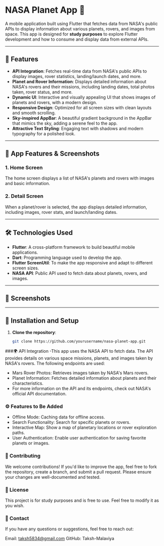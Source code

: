 # NASA Planet App 🌌

A mobile application built using Flutter that fetches data from NASA's public APIs to display information about various planets, rovers, and images from space. This app is designed for **study purposes** to explore Flutter development and how to consume and display data from external APIs.

---

## 🚀 Features

- **API Integration**: Fetches real-time data from NASA's public APIs to display images, rover statistics, landing/launch dates, and more.
- **Planet and Rover Information**: Displays detailed information about NASA's rovers and their missions, including landing dates, total photos taken, rover status, and more.
- **Dynamic UI**: Interactive and visually appealing UI that shows images of planets and rovers, with a modern design.
- **Responsive Design**: Optimized for all screen sizes with clean layouts and smooth scrolling.
- **Sky-inspired AppBar**: A beautiful gradient background in the AppBar that mimics the sky, adding a serene feel to the app.
- **Attractive Text Styling**: Engaging text with shadows and modern typography for a polished look.

---

## 🌟 App Features & Screenshots

### 1. **Home Screen**
The home screen displays a list of NASA's planets and rovers with images and basic information.

### 2. **Detail Screen**
When a planet/rover is selected, the app displays detailed information, including images, rover stats, and launch/landing dates.

---

## 🛠️ Technologies Used

- **Flutter**: A cross-platform framework to build beautiful mobile applications.
- **Dart**: Programming language used to develop the app.
- **Flutter ScreenUtil**: To make the app responsive and adapt to different screen sizes.
- **NASA API**: Public API used to fetch data about planets, rovers, and images.
  
---

## 📱 Screenshots


---

## 🔧 Installation and Setup

1. **Clone the repository**:
   ```bash
   git clone https://github.com/yourusername/nasa-planet-app.git


###🌍 API Integration
-This app uses the NASA API to fetch data. The API provides details on various space missions, planets, and images taken by NASA's rovers. The following endpoints are used:

- Mars Rover Photos: Retrieves images taken by NASA's Mars rovers.
- Planet Information: Fetches detailed information about planets and their characteristics.
- For more information on the API and its endpoints, check out NASA's official API documentation.

### ⚙️ Features to Be Added
- Offline Mode: Caching data for offline access.
- Search Functionality: Search for specific planets or rovers.
- Interactive Map: Show a map of planetary locations or rover exploration paths.
- User Authentication: Enable user authentication for saving favorite planets or images.
### 🤝 Contributing
We welcome contributions! If you'd like to improve the app, feel free to fork the repository, create a branch, and submit a pull request. Please ensure your changes are well-documented and tested.

### 📝 License
This project is for study purposes and is free to use. Feel free to modify it as you wish.

### 💬 Contact
If you have any questions or suggestions, feel free to reach out:

Email: taksh5834@gmail.com
GitHub: Taksh-Malaviya




